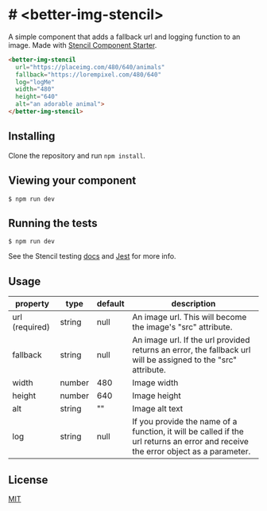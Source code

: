 # # \<better-img-stencil\>

A simple component that adds a fallback url and logging function to an image. Made with [Stencil Component Starter](https://github.com/ionic-team/stencil-component-starter).

```html
<better-img-stencil
  url="https://placeimg.com/480/640/animals"
  fallback="https://lorempixel.com/480/640"
  log="logMe"
  width="480"
  height="640"
  alt="an adorable animal">
</better-img-stencil>
```

## Installing

Clone the repository and run `npm install`.

## Viewing your component

```
$ npm run dev
```

## Running the tests

```
$ npm run dev
```

See the Stencil testing [docs](https://stenciljs.com/docs/unit-testing/) and [Jest](https://facebook.github.io/jest/en/) for more info.

## Usage

| property       | type   | default | description                                                                                                                       |
| -------------- | ------ | ------- | --------------------------------------------------------------------------------------------------------------------------------- |
| url (required) | string | null    | An image url. This will become the image's "src" attribute.                                                                       |
| fallback       | string | null    | An image url. If the url provided returns an error, the fallback url will be assigned to the "src" attribute.                     |
| width          | number | 480     | Image width                                                                                                                       |
| height         | number | 640     | Image height                                                                                                                      |
| alt            | string | ""      | Image alt text                                                                                                                    |
| log            | string | null    | If you provide the name of a function, it will be called if the url returns an error and receive the error object as a parameter. |

## License

[MIT](https://opensource.org/licenses/MIT)
